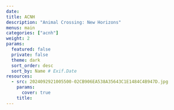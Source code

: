 ```yaml
---
date: 
title: ACNH
description: "Animal Crossing: New Horizons"
menus: main
categories: ["acnh"]
weight: 2
params:
  featured: false
  private: false
  theme: dark
  sort_order: desc
  sort_by: Name # Exif.Date
resources:
  - src: 2024092921005500-02CB906EA538A35643C1E1484C4B947D.jpg
    params:
      cover: true
    title: 
---
```

